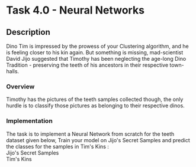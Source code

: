 # Task 4.0 -  Neural Networks

## Description
Dino Tim is impressed by the prowess of your Clustering algorithm, and he is feeling closer to his kin again. But something is missing, mad-scientist David Jijo suggested that Timothy has been neglecting the age-long Dino Tradition - preserving the teeth of his ancestors in their respective town-halls.

### Overview
Timothy has the pictures of the teeth samples collected though, the only hurdle is to  classify those pictures as belonging to their respective dinos.


### Implementation
The task is to implement a Neural Network from scratch for the teeth dataset given below, Train your model on Jijo's Secret Samples and predict the classes for the samples in Tim's Kins :
<br>
Jijo's Secret Samples<br>
Tim's Kins<br>



